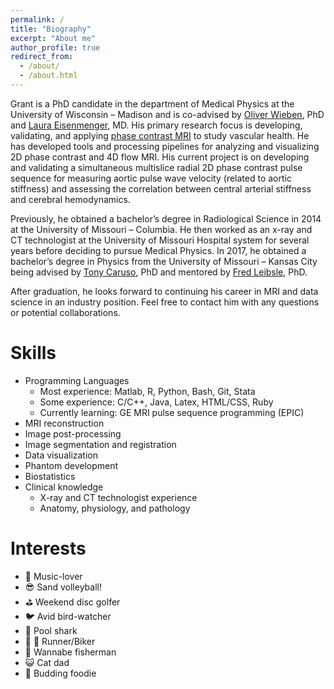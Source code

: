 ```yaml
---
permalink: /
title: "Biography"
excerpt: "About me"
author_profile: true
redirect_from: 
  - /about/
  - /about.html
---
```

Grant is a PhD candidate in the department of Medical Physics at the University of Wisconsin – Madison and is co-advised by [Oliver Wieben](https://www.medphysics.wisc.edu/blog/staff/wieben-oliver/), PhD and [Laura Eisenmenger](https://radiology.wisc.edu/profile/laura-eisenmenger-2119/), MD. His primary research focus is developing, validating, and applying [phase contrast MRI](https://mriquestions.com/phase-contrast-mra.html) to study vascular health. He has developed tools and processing pipelines for analyzing and visualizing 2D phase contrast and 4D flow MRI. His current project is on developing and validating a simultaneous multislice radial 2D phase contrast pulse sequence for measuring aortic pulse wave velocity (related to aortic stiffness) and assessing the correlation between central arterial stiffness and cerebral hemodynamics. 

Previously, he obtained a bachelor’s degree in Radiological Science in 2014 at the University of Missouri – Columbia. He then worked as an x-ray and CT technologist at the University of Missouri Hospital system for several years before deciding to pursue Medical Physics. In 2017, he obtained a bachelor’s degree in Physics from the University of Missouri – Kansas City being advised by [Tony Caruso](https://cas.umkc.edu/profiles/physics-and-astronomy/anthony-caruso.html), PhD and mentored by [Fred Leibsle](https://cas.umkc.edu/profiles/physics-and-astronomy/fred-leibsle.html), PhD. 

After graduation, he looks forward to continuing his career in MRI and data science in an industry position. Feel free to contact him with any questions or potential collaborations.

Skills
======
- Programming Languages
  - Most experience: Matlab, R, Python, Bash, Git, Stata
  - Some experience: C/C++, Java, Latex, HTML/CSS, Ruby
  - Currently learning: GE MRI pulse sequence programming (EPIC)
- MRI reconstruction
- Image post-processing
- Image segmentation and registration
- Data visualization
- Phantom development
- Biostatistics
- Clinical knowledge
  - X-ray and CT technologist experience
  - Anatomy, physiology, and pathology

Interests
======
- :saxophone: Music-lover
- :sunglasses: Sand volleyball!
- :golf: Weekend disc golfer
- :bird: Avid bird-watcher
- :8ball: Pool shark
- :runner: :bicyclist: Runner/Biker
- :fishing_pole_and_fish: Wannabe fisherman
- :smiley_cat: Cat dad
- :ramen: Budding foodie


